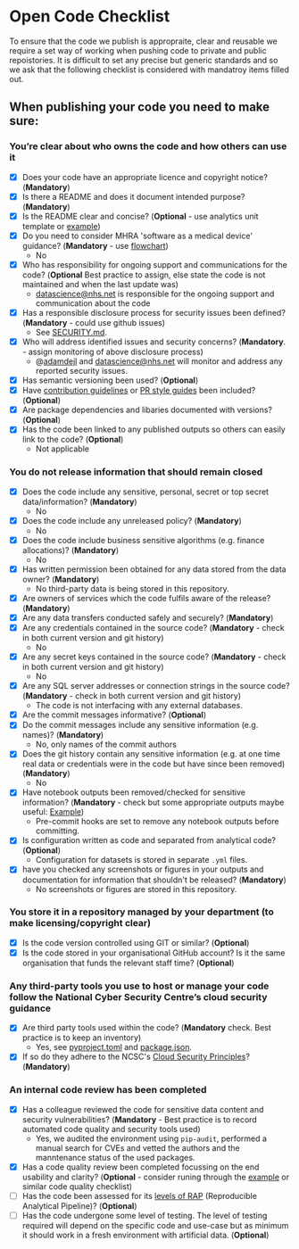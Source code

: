 # Open Code Checklist

To ensure that the code we publish is appropraite, clear and reusable we require a set way of working when pushing code to private and public repoistories. It is difficult to set any precise but generic standards and so we ask that the following checklist is considered with mandatroy items filled out.

## When publishing your code you need to make sure:

### You’re clear about who owns the code and how others can use it

- [x] Does your code have an appropriate licence and copyright notice? (**Mandatory**)
- [x] Is there a README and does it document intended purpose? (**Mandatory**)
- [x] Is the README clear and concise? (**Optional** - use analytics unit template or [example](https://github.com/othneildrew/Best-README-Template/blob/master/BLANK_README.md))
- [x] Do you need to consider MHRA 'software as a medical device' guidance? (**Mandatory** - use [flowchart](https://assets.publishing.service.gov.uk/government/uploads/system/uploads/attachment_data/file/999908/Software_flow_chart_Ed_1-08b-IVD.pdf))
  - No
- [x] Who has responsibility for ongoing support and communications for the code? (**Optional** Best practice to assign, else state the code is not maintained and when the last update was)
  - [datascience@nhs.net](mailto:datascience@nhs.net) is responsible for the ongoing support and communication about the code
- [x] Has a responsible disclosure process for security issues been defined? (**Mandatory** - could use github issues)
  - See [SECURITY.md](https://github.com/nhsengland/evalsense/blob/main/SECURITY.md).
- [x] Who will address identified issues and security concerns? (**Mandatory**. - assign monitoring of above disclosure process)
  - @[adamdejl](https://github.com/adamdejl) and [datascience@nhs.net](mailto:datascience@nhs.net) will monitor and address any reported security issues.
- [x] Has semantic versioning been used? (**Optional**)
- [x] Have [contribution guidelines](https://github.com/alphagov/govuk-frontend/blob/master/CONTRIBUTING.md) or [PR style guides](https://github.com/alphagov/styleguides/blob/master/pull-requests.md) been included? (**Optional**)
- [x] Are package dependencies and libaries documented with versions? (**Optional**)
- [x] Has the code been linked to any published outputs so others can easily link to the code? (**Optional**)
  - Not applicable

### You do not release information that should remain closed

- [x] Does the code include any sensitive, personal, secret or top secret data/information? (**Mandatory**)
  - No
- [x] Does the code include any unreleased policy? (**Mandatory**)
  - No
- [x] Does the code include business sensitive algorithms (e.g. finance allocations)? (**Mandatory**)
  - No
- [x] Has written permission been obtained for any data stored from the data owner? (**Mandatory**)
  - No third-party data is being stored in this repository.
- [x] Are owners of services which the code fulfils aware of the release? (**Mandatory**)
- [x] Are any data transfers conducted safely and securely? (**Mandatory**)
- [x] Are any credentials contained in the source code? (**Mandatory** - check in both current version and git history)
  - No
- [x] Are any secret keys contained in the source code? (**Mandatory** - check in both current version and git history)
  - No
- [x] Are any SQL server addresses or connection strings in the source code? (**Mandatory** - check in both current version and git history)
  - The code is not interfacing with any external databases.
- [x] Are the commit messages informative? (**Optional**)
- [x] Do the commit messages include any sensitive information (e.g. names)? (**Mandatory**)
  - No, only names of the commit authors
- [x] Does the git history contain any sensitive information (e.g. at one time real data or credentials were in the code but have since been removed) (**Mandatory**)
  - No
- [x] Have notebook outputs been removed/checked for sensitive information? (**Mandatory** - check but some appropriate outputs maybe useful: [Example](https://github.com/best-practice-and-impact/govcookiecutter/blob/main/%7B%7B%20cookiecutter.repo_name%20%7D%7D/.pre-commit-config.yaml))
  - Pre-commit hooks are set to remove any notebook outputs before committing.
- [x] Is configuration written as code and separated from analytical code? (**Optional**)
  - Configuration for datasets is stored in separate `.yml` files.
- [x] have you checked any screenshots or figures in your outputs and documentation for information that shouldn't be released? (**Mandatory**)
  - No screenshots or figures are stored in this repository.

### You store it in a repository managed by your department (to make licensing/copyright clear)

- [x] Is the code version controlled using GIT or similar? (**Optional**)
- [x] Is the code stored in your organisational GitHub account? Is it the same organisation that funds the relevant staff time? (**Optional**)

### Any third-party tools you use to host or manage your code follow the National Cyber Security Centre’s cloud security guidance

- [x] Are third party tools used within the code? (**Mandatory** check. Best practice is to keep an inventory)
  - Yes, see [pyproject.toml](https://github.com/nhsengland/evalsense/blob/main/pyproject.toml) and [package.json](https://github.com/nhsengland/evalsense/blob/main/guide/package.json).
- [x] If so do they adhere to the NCSC's [Cloud Security Principles](https://www.ncsc.gov.uk/collection/cloud-security/implementing-the-cloud-security-principles)? (**Mandatory**)

### An internal code review has been completed

- [x] Has a colleague reviewed the code for sensitive data content and security vulnerabilities? (**Mandatory** - Best practice is to record automated code quality and security tools used)
  - Yes, we audited the environment using `pip-audit`, performed a manual search for CVEs and vetted the authors and the manntenance status of the used packages.
- [x] Has a code quality review been completed focussing on the end usability and clarity? (**Optional** - consider runing through the [example](https://best-practice-and-impact.github.io/qa-of-code-guidance/checklist_higher.html) or similar code quality checklist)
- [ ] Has the code been assessed for its [levels of RAP](https://github.com/NHSDigital/rap-community-of-practice/blob/main/docs/introduction_to_RAP/levels_of_RAP.md) (Reproducible Analytical Pipeline)? (**Optional**)
- [ ] Has the code undergone some level of testing. The level of testing required will depend on the specific code and use-case but as minimum it should work in a fresh environment with artificial data. (**Optional**)
